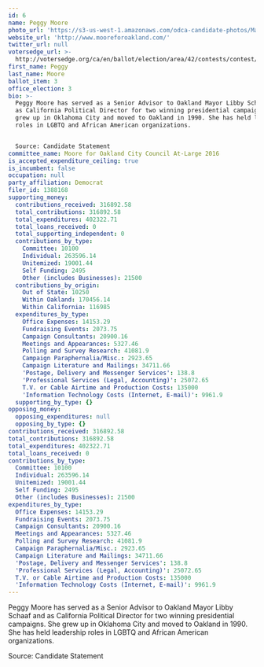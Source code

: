 ```yaml
---
id: 6
name: Peggy Moore
photo_url: 'https://s3-us-west-1.amazonaws.com/odca-candidate-photos/Margaret-Moore.png'
website_url: 'http://www.mooreforoakland.com/'
twitter_url: null
votersedge_url: >-
  http://votersedge.org/ca/en/ballot/election/area/42/contests/contest/13234/candidate/130752?&county=Alameda%20County&election_authority_id=1
first_name: Peggy
last_name: Moore
ballot_item: 3
office_election: 3
bio: >-
  Peggy Moore has served as a Senior Advisor to Oakland Mayor Libby Schaaf and
  as California Political Director for two winning presidential campaigns. She
  grew up in Oklahoma City and moved to Oakland in 1990. She has held leadership
  roles in LGBTQ and African American organizations. 


  Source: Candidate Statement
committee_name: Moore for Oakland City Council At-Large 2016
is_accepted_expenditure_ceiling: true
is_incumbent: false
occupation: null
party_affiliation: Democrat
filer_id: 1388168
supporting_money:
  contributions_received: 316892.58
  total_contributions: 316892.58
  total_expenditures: 402322.71
  total_loans_received: 0
  total_supporting_independent: 0
  contributions_by_type:
    Committee: 10100
    Individual: 263596.14
    Unitemized: 19001.44
    Self Funding: 2495
    Other (includes Businesses): 21500
  contributions_by_origin:
    Out of State: 10250
    Within Oakland: 170456.14
    Within California: 116985
  expenditures_by_type:
    Office Expenses: 14153.29
    Fundraising Events: 2073.75
    Campaign Consultants: 20900.16
    Meetings and Appearances: 5327.46
    Polling and Survey Research: 41081.9
    Campaign Paraphernalia/Misc.: 2923.65
    Campaign Literature and Mailings: 34711.66
    'Postage, Delivery and Messenger Services': 138.8
    'Professional Services (Legal, Accounting)': 25072.65
    T.V. or Cable Airtime and Production Costs: 135000
    'Information Technology Costs (Internet, E-mail)': 9961.9
  supporting_by_type: {}
opposing_money:
  opposing_expenditures: null
  opposing_by_type: {}
contributions_received: 316892.58
total_contributions: 316892.58
total_expenditures: 402322.71
total_loans_received: 0
contributions_by_type:
  Committee: 10100
  Individual: 263596.14
  Unitemized: 19001.44
  Self Funding: 2495
  Other (includes Businesses): 21500
expenditures_by_type:
  Office Expenses: 14153.29
  Fundraising Events: 2073.75
  Campaign Consultants: 20900.16
  Meetings and Appearances: 5327.46
  Polling and Survey Research: 41081.9
  Campaign Paraphernalia/Misc.: 2923.65
  Campaign Literature and Mailings: 34711.66
  'Postage, Delivery and Messenger Services': 138.8
  'Professional Services (Legal, Accounting)': 25072.65
  T.V. or Cable Airtime and Production Costs: 135000
  'Information Technology Costs (Internet, E-mail)': 9961.9
---
```

Peggy Moore has served as a Senior Advisor to Oakland Mayor Libby Schaaf and as California Political Director for two winning presidential campaigns. She grew up in Oklahoma City and moved to Oakland in 1990. She has held leadership roles in LGBTQ and African American organizations. 

Source: Candidate Statement